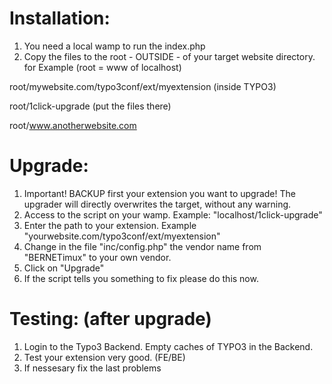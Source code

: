 # Installation:
1. You need a local wamp to run the index.php
2. Copy the files to the root - OUTSIDE - of your target website directory.
for Example (root = www of localhost)

root/mywebsite.com/typo3conf/ext/myextension   (inside TYPO3)

root/1click-upgrade   			     	 (put the files there)

root/www.anotherwebsite.com

# Upgrade:
1. Important! BACKUP first your extension you want to upgrade! The upgrader will directly overwrites the target, without any warning.
2. Access to the script on your wamp. Example: "localhost/1click-upgrade"
3. Enter the path to your extension. Example  "yourwebsite.com/typo3conf/ext/myextension"
4. Change in the file "inc/config.php" the vendor name from "BERNETimux" to your own vendor.
5. Click on "Upgrade"
6. If the script tells you something to fix please do this now.

# Testing: (after upgrade)
1. Login to the Typo3 Backend. Empty caches of TYPO3 in the Backend. 
2. Test your extension very good. (FE/BE)
3. If nessesary fix the last problems




